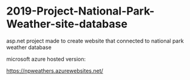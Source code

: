 # 2019-Project-National-Park-Weather-site-database
asp.net project made to create website that connected to national park weather database

microsoft azure hosted version: 

https://npweathers.azurewebsites.net/ 
